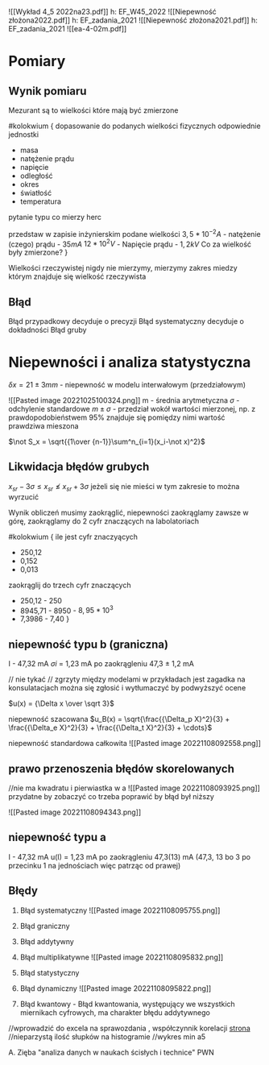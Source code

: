![[Wykład 4_5 2022na23.pdf]] h: EF_W45_2022
![[Niepewność złożona2022.pdf]] h: EF_zadania_2021
![[Niepewność złożona2021.pdf]] h: EF_zadania_2021
![[ea-4-02m.pdf]]

# Pomiary
## Wynik pomiaru

Mezurant są to wielkości które mają być zmierzone

#kolokwium {
dopasowanie do podanych wielkości fizycznych odpowiednie jednostki
- masa
- natężenie prądu
- napięcie
- odległość
- okres
- światłość
- temperatura

pytanie typu co mierzy herc

przedstaw w zapisie inżynierskim podane wielkości
$3,5 * 10^{-2} A$ - natężenie (czego) prądu - $35 mA$
$12 * 10^2 V$ - Napięcie prądu - $1,2 kV$
Co za wielkość były zmierzone?
}



Wielkości rzeczywistej nigdy nie mierzymy, mierzymy zakres miedzy którym znajduje się wielkość rzeczywista

## Błąd
Błąd przypadkowy decyduje o precyzji
Błąd systematyczny decyduje o dokładności
Błąd gruby

# Niepewności i analiza statystyczna

$\delta x = 21\pm3 mm$  - niepewność w modelu interwałowym (przedziałowym)

![[Pasted image 20221025100324.png]] 
m - średnia arytmetyczna
$\sigma$ - odchylenie standardowe
$m\pm \sigma$ - przedział wokół wartości mierzonej, np. z prawdopodobieństwem 95% znajduje się pomiędzy nimi wartość prawdziwa mieszona



$\not S_x = \sqrt{{1\over {n-1}}\sum^n_{i=1}(x_i-\not x)^2}$    

## Likwidacja błędów grubych
$x_{sr} - 3\sigma \leq x_{sr} \not\leq x_{sr} + 3\sigma$ 
jeżeli się nie mieści w tym zakresie to można wyrzucić

Wynik obliczeń musimy zaokrąglić, niepewności zaokrąglamy zawsze w górę, zaokrąglamy do 2 cyfr znaczących na labolatoriach

#kolokwium {
ile jest cyfr znaczyących
- 250,12
- 0,152
- 0,013

zaokrąglij do trzech cyfr znaczących
- 250,12 - 250
- 8945,71 - 8950 - $8,95*10^3$
- 7,3986 - 7,40
}



## niepewność typu b (graniczna)
I - 47,32 mA    $\sigma i$ = 1,23 mA
po zaokrągleniu 47,3 $\pm$ 1,2 mA

// nie tykać
// zgrzyty między modelami  w przykładach jest zagadka na konsulatacjach można się zgłosić i wytłumaczyć by podwyższyć ocene

$u(x) = {\Delta x \over \sqrt 3}$ 

niepewność szacowana
$u_B(x) = \sqrt{\frac{{\Delta_p X}^2}{3} + \frac{{\Delta_e X}^2}{3} + \frac{{\Delta_t X}^2}{3} + \cdots}$ 

niepewność standardowa całkowita
![[Pasted image 20221108092558.png]]

## prawo przenoszenia błędów skorelowanych
//nie ma kwadratu i pierwiastka w a
![[Pasted image 20221108093925.png]]
przydatne by zobaczyć co trzeba poprawić by błąd był niższy

![[Pasted image 20221108094343.png]]



## niepewność typu a
I - 47,32 mA    u(I) = 1,23 mA
po zaokrągleniu 47,3(13) mA (47,3, 13 bo 3 po przecinku 1 na jednościach więc patrząc od prawej)




## Błędy

1. Błąd systematyczny 
   ![[Pasted image 20221108095755.png]]
   
2. Błąd graniczny
3. Błąd addytywny
4. Błąd multiplikatywne
   ![[Pasted image 20221108095832.png]]
5. Błąd statystyczny
6. Błąd dynamiczny
   ![[Pasted image 20221108095822.png]]
7. Błąd kwantowy - Błąd kwantowania, występujący we wszystkich miernikach cyfrowych, ma charakter błędu addytywnego

//wprowadzić do excela na sprawozdania , współczynnik korelacji
[strona](https://www.statsoft.pl/textbook)
//nieparzystą ilość słupków na histogramie
//wykres min a5

A. Zięba "analiza danych w naukach ścisłych i technice" PWN






